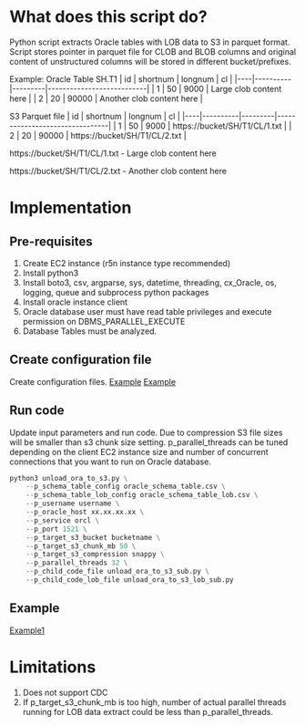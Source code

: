 
# What does this script do?

Python script extracts Oracle tables with LOB data to S3 in parquet format. Script stores pointer in parquet file for CLOB and BLOB columns and original content of unstructured columns will be stored in different bucket/prefixes.

Example:
Oracle Table SH.T1
| id | shortnum | longnum | cl                        |
|----|----------|---------|---------------------------|
| 1  | 50       | 9000    | Large clob content here   |
| 2  | 20       | 90000   | Another clob content here |

S3 Parquet file
| id | shortnum | longnum | cl                             |
|----|----------|---------|--------------------------------|
| 1  | 50       | 9000    | https://bucket/SH/T1/CL/1.txt  |
| 2  | 20       | 90000   | https://bucket/SH/T1/CL/2.txt  |
  
https://bucket/SH/T1/CL/1.txt - Large clob content here

https://bucket/SH/T1/CL/2.txt - Another clob content here

# Implementation

## Pre-requisites

1. Create EC2 instance (r5n instance type recommended)
2. Install python3
3. Install boto3, csv, argparse, sys, datetime, threading, cx_Oracle, os, logging, queue and subprocess python packages
4. Install oracle instance client
5. Oracle database user must have read table privileges and execute permission on DBMS_PARALLEL_EXECUTE
6. Database Tables must be analyzed.

## Create configuration file

Create configuration files.
[Example](https://github.com/vishaldesai/Oracle_Tools/blob/master/oracle_unload_lob_to_s3/code/oracle_schema_table.csv)
[Example](https://github.com/vishaldesai/Oracle_Tools/blob/master/oracle_unload_lob_to_s3/code/oracle_schema_table_lob.csv)

## Run code

Update input parameters and run code.  Due to compression S3 file sizes will be smaller than s3 chunk size setting. p_parallel_threads can be tuned depending on the client EC2 instance size and number of concurrent connections that you want to run on Oracle database.  

```python
python3 unload_ora_to_s3.py \
	--p_schema_table_config oracle_schema_table.csv \
	--p_schema_table_lob_config oracle_schema_table_lob.csv \
	--p_username username \
	--p_oracle_host xx.xx.xx.xx \
	--p_service orcl \
	--p_port 1521 \
	--p_target_s3_bucket bucketname \
	--p_target_s3_chunk_mb 50 \
	--p_target_s3_compression snappy \
	--p_parallel_threads 32 \
	--p_child_code_file unload_ora_to_s3_sub.py \
	--p_child_code_lob_file unload_ora_to_s3_lob_sub.py
 ```


## Example

[Example1](https://github.com/vishaldesai/Oracle_Tools/blob/master/oracle_unload_lob_to_s3/example/Example1.md)

# Limitations

1. Does not support CDC
2. If p_target_s3_chunk_mb is too high, number of actual parallel threads running for LOB data extract could be less than p_parallel_threads. 

